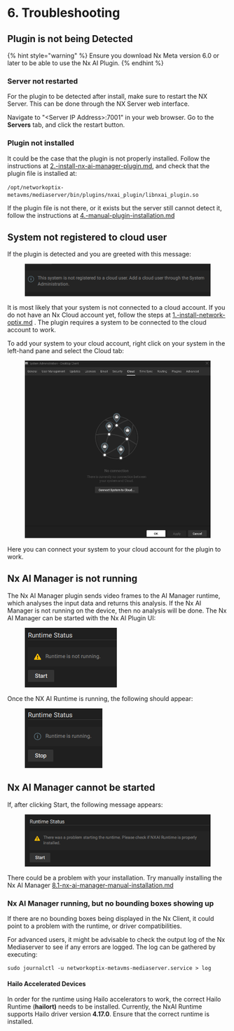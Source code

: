 # 6. Troubleshooting

## Plugin is not being Detected

{% hint style="warning" %}
Ensure you download Nx Meta version 6.0 or later to be able to use the Nx AI Plugin.
{% endhint %}

### Server not restarted

For the plugin to be detected after install, make sure to restart the NX Server. This can be done through the NX Server web interface.&#x20;

Navigate to "\<Server IP Address>:7001" in your web browser. Go to the **Servers** tab, and click the restart button.

### Plugin not installed

It could be the case that the plugin is not properly installed. Follow the instructions at [2.-install-nx-ai-manager-plugin.md](2.-install-nx-ai-manager-plugin.md "mention"), and check that the plugin file is installed at:

`/opt/networkoptix-metavms/mediaserver/bin/plugins/nxai_plugin/libnxai_plugin.so`

If the plugin file is not there, or it exists but the server still cannot detect it, follow the instructions at [4.-manual-plugin-installation.md](4.-manual-plugin-installation.md "mention")

## System not registered to cloud user

If the plugin is detected and you are greeted with this message:

<figure><img src="../.gitbook/assets/nocloud.png" alt=""><figcaption></figcaption></figure>

It is most likely that your system is not connected to a cloud account. If you do not have an Nx Cloud account yet, follow the steps at [1.-install-network-optix.md](1.-install-network-optix.md "mention") . The plugin requires a system to be connected to the cloud account to work.

To add your system to your cloud account, right click on your system in the left-hand pane and select the Cloud tab:

<figure><img src="../.gitbook/assets/cloud_management.png" alt=""><figcaption></figcaption></figure>

Here you can connect your system to your cloud account for the plugin to work.

## Nx AI Manager is not running

The Nx AI Manager plugin sends video frames to the AI Manager runtime, which analyses the input data and returns this analysis. If the Nx AI Manager is not running on the device, then no analysis will be done. The Nx AI Manager can be started with the Nx AI Plugin UI:

<figure><img src="../.gitbook/assets/runtime_status.png" alt=""><figcaption></figcaption></figure>

Once the NX AI Runtime is running, the following should appear:

<figure><img src="../.gitbook/assets/runtime_status_running.png" alt=""><figcaption></figcaption></figure>

## Nx AI Manager cannot be started

If, after clicking Start, the following message appears:

<figure><img src="../.gitbook/assets/runtime_status_nostart.png" alt=""><figcaption></figcaption></figure>

There could be a problem with your installation. Try manually installing the Nx AI Manager [8.1-nx-ai-manager-manual-installation.md](7.-advanced-configuration/8.1-nx-ai-manager-manual-installation.md "mention")

### Nx AI Manager running, but no bounding boxes showing up

If there are no bounding boxes being displayed in the Nx Client, it could point to a problem with the runtime, or driver compatibilities.

For advanced users, it might be advisable to check the output log of the Nx Mediaserver to see if any errors are logged. The log can be gathered by executing:

```
sudo journalctl -u networkoptix-metavms-mediaserver.service > log
```

#### Hailo Accelerated Devices

In order for the runtime using Hailo accelerators to work, the correct Hailo Runtime (**hailort)**  needs to be installed. Currently, the NxAI Runtime supports Hailo driver version **4.17.0**. Ensure that the correct runtime is installed.

